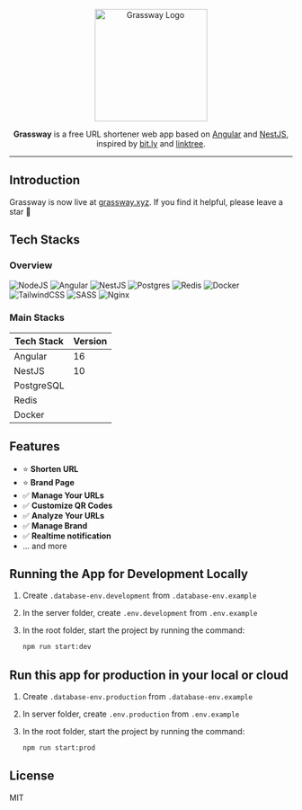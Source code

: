<p align="center">
  <a href="https://grassway.xyz" target="_blank">
    <img 
      src="https://grassway.xyz/assets/images/grassway-logo.png" 
      width="200" 
      alt="Grassway Logo"
    />
  </a>
</p>

<p align="center">
  <b>Grassway</b> is a free URL shortener web app based on <a href="https://angular.io" target="_blank">Angular</a> and <a href="https://nestjs.com/" target="_blank">NestJS</a>, inspired by <a href="https://bit.ly" target="_blank">bit.ly</a> and <a href="https://linktr.ee" target="_blank">linktree</a>.
</p>

<hr/>

## Introduction
Grassway is now live at <a href="https://grassway.xyz" target="_blank">grassway.xyz</a>. If you find it helpful, please leave a star 🌟

## Tech Stacks
### Overview
![NodeJS](https://img.shields.io/badge/node.js-6DA55F?style=for-the-badge&logo=node.js&logoColor=white)
![Angular](https://img.shields.io/badge/angular-%23DD0031.svg?style=for-the-badge&logo=angular&logoColor=white)
![NestJS](https://img.shields.io/badge/nestjs-%23E0234E.svg?style=for-the-badge&logo=nestjs&logoColor=white)
![Postgres](https://img.shields.io/badge/postgres-%23316192.svg?style=for-the-badge&logo=postgresql&logoColor=white)
![Redis](https://img.shields.io/badge/redis-%23DD0031.svg?style=for-the-badge&logo=redis&logoColor=white)
![Docker](https://img.shields.io/badge/docker-%230db7ed.svg?style=for-the-badge&logo=docker&logoColor=white)
![TailwindCSS](https://img.shields.io/badge/tailwindcss-%2338B2AC.svg?style=for-the-badge&logo=tailwind-css&logoColor=white)
![SASS](https://img.shields.io/badge/SASS-hotpink.svg?style=for-the-badge&logo=SASS&logoColor=white)
![Nginx](https://img.shields.io/badge/nginx-%23009639.svg?style=for-the-badge&logo=nginx&logoColor=white)

### Main Stacks
<table>
  <thead>
    <tr>
      <th>Tech Stack</th>
      <th>Version</th>
    </tr>
  </thead>
  <tbody>
    <tr>
      <td>Angular</td>
      <td>16</td>
    </tr>
    <tr>
      <td>NestJS</td>
      <td>10</td>
    </tr>
    <tr>
      <td>PostgreSQL</td>
      <td></td>
    </tr>
    <tr>
      <td>Redis</td>
      <td></td>
    </tr>
    <tr>
      <td>Docker</td>
      <td></td>
    </tr>
  </tbody>
</table>

## Features
- ⭐ **Shorten URL** 
- ⭐ **Brand Page** 
- ✅ **Manage Your URLs** 
- ✅ **Customize QR Codes** 
- ✅ **Analyze Your URLs** 
- ✅ **Manage Brand** 
- ✅ **Realtime notification** 
- ... and more 

## Running the App for Development Locally
1. Create `.database-env.development` from `.database-env.example`
2. In the server folder, create `.env.development` from `.env.example`
3. In the root folder, start the project by running the command:

   ```sh
   npm run start:dev
   ```
  
## Run this app for production in your local or cloud
1. Create `.database-env.production` from `.database-env.example`
2. In server folder, create `.env.production` from `.env.example`
3. In the root folder, start the project by running the command:

   ```sh
   npm run start:prod
   ```

## License
MIT